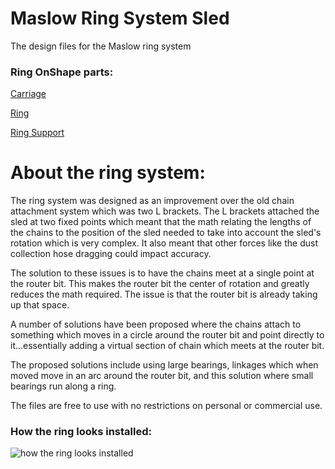# Maslow Ring System Sled

The design files for the Maslow ring system




### Ring OnShape parts:

[Carriage](https://cad.onshape.com/documents/62e5e44e345e57b0ccf0708d/w/2221c92ff42c5aedcea91b51/e/7dfee6209dae0db7f16c907c)

[Ring](https://cad.onshape.com/documents/fddeba2635a9f73809f6d0b7/w/0aff69bb8aa952e2868d1275/e/7624e566e7bffa5200358f67)

[Ring Support](https://cad.onshape.com/documents/4e67d0b93959b6b3dfc7e183/w/a9f906f223b1646140cab7b8/e/9728d42967631e2593818419)

# About the ring system:

The ring system was designed as an improvement over the old chain attachment system which was two L brackets. The L brackets attached the sled at two fixed points which meant that the math relating the lengths of the chains to the position of the sled needed to take into account the sled's rotation which is very complex. It also meant that other forces like the dust collection hose dragging could impact accuracy.

The solution to these issues is to have the chains meet at a single point at the router bit. This makes the router bit the center of rotation and greatly reduces the math required. The issue is that the router bit is already taking up that space.

A number of solutions have been proposed where the chains attach to something which moves in a circle around the router bit and point directly to it...essentially adding a virtual section of chain which meets at the router bit.

The proposed solutions include using large bearings, linkages which when moved move in an arc around the router bit, and this solution where small bearings run along a ring.

The files are free to use with no restrictions on personal or commercial use.

### How the ring looks installed:

![how the ring looks installed](https://raw.githubusercontent.com/MaslowCommunityGarden/Maslow-Ring-System/master/Ring%20Installed.jpg)
